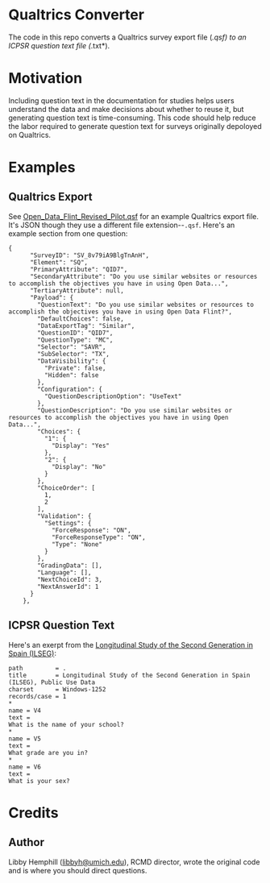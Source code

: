 # Qualtrics Converter

The code in this repo converts a Qualtrics survey export file (*.qsf) to an ICPSR question text file (*.txt*).

# Motivation

Including question text in the documentation for studies helps users understand the data and make decisions about whether to reuse it, but generating question text is time-consuming. This code should help reduce the labor required to generate question text for surveys originally depoloyed on Qualtrics.

# Examples

## Qualtrics Export

See [Open_Data_Flint_Revised_Pilot.qsf](Open_Data_Flint_Revised_Pilot.qsf) for an example Qualtrics export file. It's JSON though they use a different file extension--`.qsf`. Here's an example section from one question:

```
{
      "SurveyID": "SV_8v79iA9BlgTnAnH",
      "Element": "SQ",
      "PrimaryAttribute": "QID7",
      "SecondaryAttribute": "Do you use similar websites or resources to accomplish the objectives you have in using Open Data...",
      "TertiaryAttribute": null,
      "Payload": {
        "QuestionText": "Do you use similar websites or resources to accomplish the objectives you have in using Open Data Flint?",
        "DefaultChoices": false,
        "DataExportTag": "Similar",
        "QuestionID": "QID7",
        "QuestionType": "MC",
        "Selector": "SAVR",
        "SubSelector": "TX",
        "DataVisibility": {
          "Private": false,
          "Hidden": false
        },
        "Configuration": {
          "QuestionDescriptionOption": "UseText"
        },
        "QuestionDescription": "Do you use similar websites or resources to accomplish the objectives you have in using Open Data...",
        "Choices": {
          "1": {
            "Display": "Yes"
          },
          "2": {
            "Display": "No"
          }
        },
        "ChoiceOrder": [
          1,
          2
        ],
        "Validation": {
          "Settings": {
            "ForceResponse": "ON",
            "ForceResponseType": "ON",
            "Type": "None"
          }
        },
        "GradingData": [],
        "Language": [],
        "NextChoiceId": 3,
        "NextAnswerId": 1
      }
    },
```

## ICPSR Question Text

Here's an exerpt from the [Longitudinal Study of the Second Generation in Spain (ILSEG)](https://www.icpsr.umich.edu/icpsrweb/ICPSR/studies/36286):

```
path         = .
title        = Longitudinal Study of the Second Generation in Spain (ILSEG), Public Use Data
charset      = Windows-1252
records/case = 1
*
name = V4
text = 
What is the name of your school?                            
*
name = V5
text = 
What grade are you in?                              
*
name = V6
text = 
What is your sex?
```
# Credits

## Author

Libby Hemphill ([libbyh@umich.edu](mailto:libbyh@umich.edu)), RCMD director, wrote the original code and is where you should direct questions.  

